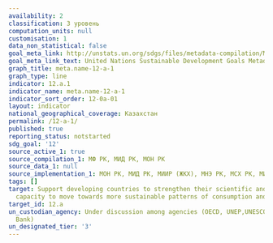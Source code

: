 ```yaml
---
availability: 2
classification: 3 уровень
computation_units: null
customisation: 1
data_non_statistical: false
goal_meta_link: http://unstats.un.org/sdgs/files/metadata-compilation/Metadata-Goal-12.pdf
goal_meta_link_text: United Nations Sustainable Development Goals Metadata (pdf 782kB)
graph_title: meta.name-12-a-1
graph_type: line
indicator: 12.a.1
indicator_name: meta.name-12-a-1
indicator_sort_order: 12-0a-01
layout: indicator
national_geographical_coverage: Казахстан
permalink: /12-a-1/
published: true
reporting_status: notstarted
sdg_goal: '12'
source_active_1: true
source_compilation_1: МФ РК, МИД РК, МОН РК
source_data_1: null
source_implementation_1: МОН РК, МИД РК, МИИР (ЖКХ), МНЭ РК, МСХ РК, МИО
tags: []
target: Support developing countries to strengthen their scientific and technological
  capacity to move towards more sustainable patterns of consumption and production
target_id: 12.a
un_custodian_agency: Under discussion among agencies (OECD, UNEP,UNESCO-UIS,World
  Bank)
un_designated_tier: '3'
---
```


